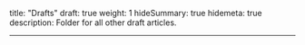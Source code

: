 title: "Drafts"
draft: true
weight: 1
hideSummary: true
hidemeta: true
description: Folder for all other draft articles.

---

